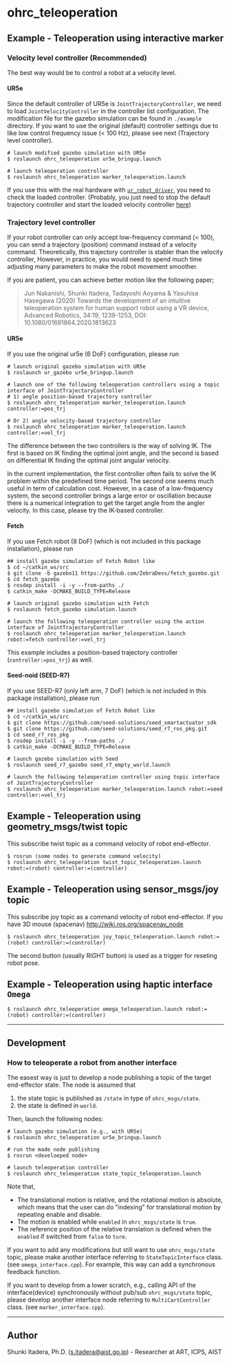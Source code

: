 # ohrc_teleoperation

## Example - Teleoperation using interactive marker


### Velocity level controller (Recommended)
The best way would be to control a robot at a velocity level.

#### UR5e
Since the default controller of UR5e is `JointTrajectoryController`, we need to load `JointVelocityController` in the controller list configuration.
The modification file for the gazebo simulation can be found in `./example` directory.
If you want to use the original (default) controller settings due to like low control frequency issue (< 100 Hz), please see next (Trajectory level controller). 


```
# launch modified gazebo simulation with UR5e
$ roslaunch ohrc_teleoperation ur5e_bringup.launch

# launch teleoperation controller
$ roslaunch ohrc_teleoperation marker_teleoperation.launch
```

If you use this with the real hardware with [`ur_robot_driver`](https://github.com/UniversalRobots/Universal_Robots_ROS_Driver), you need to check the loaded controller. (Probably, you just need to stop the default trajectory controller and start the loaded velocity controller [here](https://github.com/UniversalRobots/Universal_Robots_ROS_Driver/blob/7b6b62bf81f2a032e0b6c7c8e1046cae35e079c7/ur_robot_driver/config/ur5e_controllers.yaml#L129))


### Trajectory level controller
If your robot controller can only accept low-frequency command (< 100), you can send a trajectory (position) command instead of a velocity command.
Theoretically, this trajectory controller is stabler than the velocity controller,
However, in practice, you would need to spend much time adjusting many parameters to make the robot movement smoother.

If you are patient, you can achieve better motion like the following paper;

>Jun Nakanishi, Shunki Itadera, Tadayoshi Aoyama & Yasuhisa Hasegawa (2020) Towards the development of an intuitive teleoperation system for human support robot using a VR device, Advanced Robotics, 34:19, 1239-1253, DOI: 10.1080/01691864.2020.1813623 


#### UR5e
If you use the original ur5e (6 DoF) configuration, please run 
```
# launch original gazebo simulation with UR5e
$ roslaunch ur_gazebo ur5e_bringup.launch

# launch one of the following teleoperation controllers using a topic interface of JointTrajectoryController
# 1) angle position-based trajectory controller
$ roslaunch ohrc_teleoperation marker_teleoperation.launch controller:=pos_trj

# Or 2) angle velocity-based trajectory controller
$ roslaunch ohrc_teleoperation marker_teleoperation.launch controller:=vel_trj
```
The difference between the two controllers is the way of solving IK. The first is based on IK finding the optimal joint angle, and the second is based on differential IK finding the optimal joint angular velocity.

In the current implementation, the first controller often fails to solve the IK problem within the predefined time period. The second one seems much useful in term of calculation cost.
However, in a case of a low-frequency system, the second controller brings a large error or oscillation because there is a numerical integration to get the target angle from the angler velocity. In this case, please try the IK-based controller.


#### Fetch
If you use Fetch robot (8 DoF) (which is not included in this package installation), please run
```
## install gazebo simulation of Fetch Robot like
$ cd ~/catkin_ws/src
$ git clone -b gazebo11 https://github.com/ZebraDevs/fetch_gazebo.git 
$ cd fetch_gazebo
$ rosdep install -i -y --from-paths ./ 
$ catkin_make -DCMAKE_BUILD_TYPE=Release

# launch original gazebo simulation with Fetch
$ roslaunch fetch_gazebo simulation.launch

# launch the following teleoperation controller using the action interface of JointTrajectoryController
$ roslaunch ohrc_teleoperation marker_teleoperation.launch robot:=fetch controller:=vel_trj
```
This example includes a position-based trajectory controller (`controller:=pos_trj`) as well.

#### Seed-noid (SEED-R7)
If you use SEED-R7 (only left arm, 7 DoF) (which is not included in this package installation), please run
```
## install gazebo simulation of Fetch Robot like
$ cd ~/catkin_ws/src
$ git clone https://github.com/seed-solutions/seed_smartactuator_sdk
$ git clone https://github.com/seed-solutions/seed_r7_ros_pkg.git
$ cd seed_r7_ros_pkg
$ rosdep install -i -y --from-paths ./ 
$ catkin_make -DCMAKE_BUILD_TYPE=Release

# launch gazebo simulation with Seed
$ roslaunch seed_r7_gazebo seed_r7_empty_world.launch

# launch the following teleoperation controller using topic interface of JointTrajectoryController
$ roslaunch ohrc_teleoperation marker_teleoperation.launch robot:=seed controller:=vel_trj
```

## Example - Teleoperation using geometry_msgs/twist topic
This subscribe twist topic as a command velocity of robot end-effector.
```
$ rosrun (some nodes to generate command velocity)
$ roslaunch ohrc_teleoperation twist_topic_teleoperation.launch robot:=(robot) controller:=(controller)
```


## Example - Teleoperation using sensor_msgs/joy topic
This subscribe joy topic as a command velocity of robot end-effector.
If you have 3D mouse (spacenav) http://wiki.ros.org/spacenav_node
```
$ roslaunch ohrc_teleoperation joy_topic_teleoperation.launch robot:=(robot) controller:=(controller)
```
The second button (usually RIGHT button) is used as a trigger for reseting robot pose.



## Example - Teleoperation using haptic interface `Omega`

```
$ roslaunch ohrc_teleoperation omega_teleoperation.launch robot:=(robot) controller:=(controller)
```





---
## Development
### How to teleoperate a robot from another interface
The easest way is just to develop a node publishing a topic of the target end-effector state.
The node is assumed that

1. the state topic is published as ``/state`` in type of ``ohrc_msgs/state``.
1. the state is defined in ``world``.

Then, launch the following nodes: 
```
# launch gazebo simulation (e.g., with UR5e)
$ roslaunch ohrc_teleoperation ur5e_bringup.launch

# run the made node publishing 
$ rosrun <develoeped node> 

# launch teleoperation controller
$ roslaunch ohrc_teleoperation state_topic_teleoperation.launch
```

Note that,
- The translational motion is relative, and the rotational motion is absolute, which means that the user can do "indexing" for translational motion by repeating enable and disable. 
- The motion is enabled while ``enabled`` in ``ohrc_msgs/state`` is ``true``.
- The reference position of the relative translation is defined when the ``enabled`` if switched from `false` to `ture`.

If you want to add any modifications but still want to use `ohrc_msgs/state` topic, please make another interface referring to `StateTopicInterface` class. (see `omega_interface.cpp`). For example, this way can add a synchronous feedback function.

If you want to develop from a lower scratch, e.g., calling API of the interface(device) synchronously without pub/sub `ohrc_msgs/state` topic, please develop another interface node referring to `MultiCartController` class. (see `marker_interface.cpp`).

---
## Author
Shunki Itadera, Ph.D. (s.itadera@aist.go.jp) - Researcher at ART, ICPS, AIST
